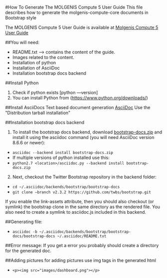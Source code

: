 #How To Generate The MOLGENIS Compute 5 User Guide
This file describes how to generate the molgenis-compute-core documents in Bootstrap style

The MOLGENIS Compute 5 User Guide is available at <a href="https://rawgit.com/molgenis/molgenis-compute/master/molgenis-compute-core/README.html"> Molgenis Compute 5 User Guide</a>

##You will need:
* README.txt --> contains the content of the guide.
* Images related to the content.
* Installation of python
* Installation of AsciiDoc
* Installation bootstrap docs backend

##Install Python
1. Check if python exists [python —version]
2. You can install Python from (https://www.python.org/downloads/)

##Install AsciiDocs
Text based document generation <a href=http://www.methods.co.nz/asciidoc/INSTALL.html />AsciiDoc</a>
Use the "Distribution tarball installation"

##Installation bootstrap docs backend
1. To install the bootstrap docs backend, download <a href="https://github.com/downloads/mojavelinux/asciidoc-bootstrap-docs-backend/bootstrap-docs.zip" />bootstrap-docs.zip</a> and install it using the asciidoc command (you will need AsciiDoc version 8.6.6 or newer):
 * ```asciidoc --backend install bootstrap-docs.zip```
 * If multiple versions of python installed use this:
  * ```python2.7 <location>/asciidoc.py --backend install bootstrap-docs.zip```

2. Next, checkout the Twitter Bootstrap repository in the backend folder:
 * ```cd ~/.asciidoc/backends/bootstrap/bootstrap-docs```
 * ```git clone —branch v2.3.2 https://github.com/twbs/bootstrap.git```

If you enable the link-assets attribute, then you should also checkout (or symlink) the bootstrap clone in the same directory as the rendered file. You also need to create a symlink to asciidoc.js included in this backend.

##Generating file:
* ```asciidoc -b ~/.asciidoc/backends/bootstrap/bootstrap-docs/bootstrap-docs ~/.asciidoc/README.txt```

##Error message: 
If you get a error you probably should create a directory for the generated doc.

##Adding pictures
for adding pictures use img tags in the generated html
* ```<p><img src="images/dashboard.png"></p>```
